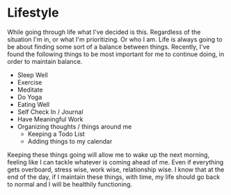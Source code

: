 # Lifestyle

While going through life what I've decided is this.
Regardless of the situation I'm in, or what I'm prioritizing. Or who I am. Life is always going to be about finding some sort of a balance between things. Recently, I've found the following things to be most important for me to continue doing, in order to maintain balance.

- Sleep Well
- Exercise
- Meditate
- Do Yoga
- Eating Well
- Self Check In / Journal
- Have Meaningful Work
- Organizing thoughts / things around me
  - Keeping a Todo List
  - Adding things to my calendar

Keeping these things going will allow me to wake up the next morning, feeling like I can tackle whatever is coming ahead of me. Even if everything gets overboard, stress wise, work wise, relationship wise. I know that at the end of the day, if I maintain these things, with time, my life should go back to normal and I will be healthily functioning.
